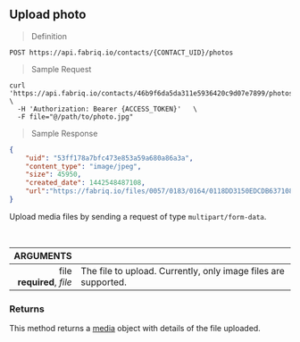 ## Upload photo

> Definition

```text
POST https://api.fabriq.io/contacts/{CONTACT_UID}/photos
```

> Sample Request

```shell
curl 'https://api.fabriq.io/contacts/46b9f6da5da311e5936420c9d07e7899/photos'  \
  -H 'Authorization: Bearer {ACCESS_TOKEN}'   \
  -F file="@/path/to/photo.jpg"
```

> Sample Response

```json
{
    "uid": "53ff178a7bfc473e853a59a680a86a3a",
    "content_type": "image/jpeg",
    "size": 45950,
    "created_date": 1442548487108,
    "url":"https://fabriq.io/files/0057/0183/0164/0118DD3150EDCDB637108536C4188B01F9B5"
}
```

Upload media files by sending a request of type `multipart/form-data`.

<br>

ARGUMENTS ||
---------:        | -----------
file<br>**required**, *file*  | The file to upload.  Currently, only image files are supported.


### Returns
This method returns a [media](#media) object with details of the file uploaded.
